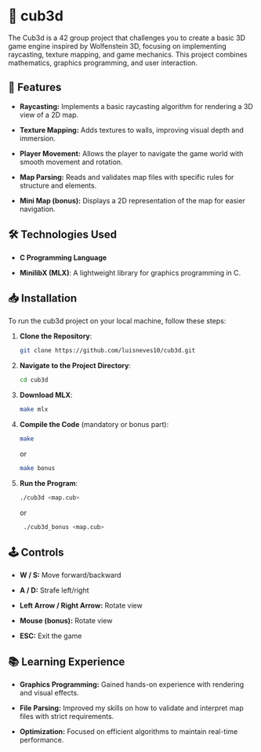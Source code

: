 # ️‍🧊 cub3d

The Cub3d is a 42 group project that challenges you to create a basic 3D game engine inspired by Wolfenstein 3D, focusing on implementing raycasting, texture mapping, and game mechanics. This project combines mathematics, graphics programming, and user interaction.

## 🚀 Features

- **Raycasting:** Implements a basic raycasting algorithm for rendering a 3D view of a 2D map.

- **Texture Mapping:** Adds textures to walls, improving visual depth and immersion.

- **Player Movement:** Allows the player to navigate the game world with smooth movement and rotation.

- **Map Parsing:** Reads and validates map files with specific rules for structure and elements.

- **Mini Map (bonus):** Displays a 2D representation of the map for easier navigation.

## 🛠️ Technologies Used

- **C Programming Language**

- **MinilibX (MLX)**: A lightweight library for graphics programming in C.

## 📥 Installation

To run the cub3d project on your local machine, follow these steps:

1. **Clone the Repository**:
    ```bash
    git clone https://github.com/luisneves10/cub3d.git
    ```

2. **Navigate to the Project Directory**:
    ```bash
    cd cub3d
    ```
3. **Download MLX**:
    ```bash
    make mlx
    ```

4. **Compile the Code** (mandatory or bonus part):
    ```bash
    make
    ```
    or
    ```bash
    make bonus
    ```

4. **Run the Program**:
    ```bash
    ./cub3d <map.cub>
    ```
    or
   ```bash
    ./cub3d_bonus <map.cub>
    ```
## 🕹️ Controls

- **W / S:** Move forward/backward

- **A / D:** Strafe left/right

- **Left Arrow / Right Arrow:** Rotate view

- **Mouse (bonus):** Rotate view

- **ESC:** Exit the game

## 📚 Learning Experience

- **Graphics Programming:** Gained hands-on experience with rendering and visual effects.

- **File Parsing:** Improved my skills on how to validate and interpret map files with strict requirements.

- **Optimization:** Focused on efficient algorithms to maintain real-time performance.
